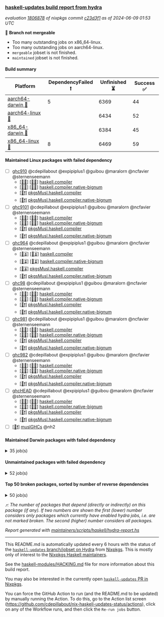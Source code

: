 ### [haskell-updates build report from hydra](https://hydra.nixos.org/jobset/nixpkgs/haskell-updates)
*evaluation [1806878](https://hydra.nixos.org/eval/1806878) of nixpkgs commit [c23d3f1](https://github.com/NixOS/nixpkgs/commits/c23d3f1daf8e505e011588fb7b194f7b036c6380) as of 2024-06-09 01:53 UTC*

🔴 **Branch not mergeable**
  * Too many outstanding jobs on x86_64-linux.
  * Too many outstanding jobs on aarch64-linux.
  * `mergeable` jobset is not finished.
  * `maintained` jobset is not finished.

#### Build summary

 | Platform | DependencyFailed ❗ | Unfinished ⏳ | Success ✅ | 
 | --- | --- | --- | --- | 
 | [aarch64-darwin 🍏](https://hydra.nixos.org/eval/1806878?filter=.aarch64-darwin) | 5 | 6369 | 44 | 
 | [aarch64-linux 📱](https://hydra.nixos.org/eval/1806878?filter=.aarch64-linux) |  | 6434 | 52 | 
 | [x86_64-darwin 🍎](https://hydra.nixos.org/eval/1806878?filter=.x86_64-darwin) |  | 6384 | 45 | 
 | [x86_64-linux 🐧](https://hydra.nixos.org/eval/1806878?filter=.x86_64-linux) | 8 | 6469 | 59 | 
#### Maintained Linux packages with failed dependency
- [ ] [ghc910](https://hydra.nixos.org/eval/1806878?filter=ghc910) @cdepillabout @expipiplus1 @guibou @maralorn @ncfavier @sternenseemann
  - [[📱✅]](https://hydra.nixos.org/build/261304099) [[🐧✅]](https://hydra.nixos.org/build/261283502) [haskell.compiler](https://hydra.nixos.org/eval/1806878?filter=haskell.compiler.ghc910)
  - [[📱✅]](https://hydra.nixos.org/build/261279295) [[🐧✅]](https://hydra.nixos.org/build/261291424) [haskell.compiler.native-bignum](https://hydra.nixos.org/eval/1806878?filter=haskell.compiler.native-bignum.ghc910)
  -  [[🐧❗]](https://hydra.nixos.org/build/261294179) [pkgsMusl.haskell.compiler](https://hydra.nixos.org/eval/1806878?filter=pkgsMusl.haskell.compiler.ghc910)
  -  [[🐧❗]](https://hydra.nixos.org/build/261298036) [pkgsMusl.haskell.compiler.native-bignum](https://hydra.nixos.org/eval/1806878?filter=pkgsMusl.haskell.compiler.native-bignum.ghc910)
- [ ] [ghc9101](https://hydra.nixos.org/eval/1806878?filter=ghc9101) @cdepillabout @expipiplus1 @guibou @maralorn @ncfavier @sternenseemann
  - [[📱✅]](https://hydra.nixos.org/build/261284226) [[🐧✅]](https://hydra.nixos.org/build/261292261) [haskell.compiler](https://hydra.nixos.org/eval/1806878?filter=haskell.compiler.ghc9101)
  - [[📱✅]](https://hydra.nixos.org/build/261278828) [[🐧✅]](https://hydra.nixos.org/build/261280616) [haskell.compiler.native-bignum](https://hydra.nixos.org/eval/1806878?filter=haskell.compiler.native-bignum.ghc9101)
  -  [[🐧❗]](https://hydra.nixos.org/build/261292886) [pkgsMusl.haskell.compiler](https://hydra.nixos.org/eval/1806878?filter=pkgsMusl.haskell.compiler.ghc9101)
  -  [[🐧❗]](https://hydra.nixos.org/build/261286270) [pkgsMusl.haskell.compiler.native-bignum](https://hydra.nixos.org/eval/1806878?filter=pkgsMusl.haskell.compiler.native-bignum.ghc9101)
- [ ] [ghc964](https://hydra.nixos.org/eval/1806878?filter=ghc964) @cdepillabout @expipiplus1 @guibou @maralorn @ncfavier @sternenseemann
  - [[📱⏳]](https://hydra.nixos.org/build/262522778) [[🐧⏳]](https://hydra.nixos.org/build/262518094) [haskell.compiler](https://hydra.nixos.org/eval/1806878?filter=haskell.compiler.ghc964)
  - [[📱⏳]](https://hydra.nixos.org/build/262529004) [[🐧⏳]](https://hydra.nixos.org/build/262522285) [haskell.compiler.native-bignum](https://hydra.nixos.org/eval/1806878?filter=haskell.compiler.native-bignum.ghc964)
  -  [[🐧⏳]](https://hydra.nixos.org/build/262515614) [pkgsMusl.haskell.compiler](https://hydra.nixos.org/eval/1806878?filter=pkgsMusl.haskell.compiler.ghc964)
  -  [[🐧❗]](https://hydra.nixos.org/build/262514663) [pkgsMusl.haskell.compiler.native-bignum](https://hydra.nixos.org/eval/1806878?filter=pkgsMusl.haskell.compiler.native-bignum.ghc964)
- [ ] [ghc98](https://hydra.nixos.org/eval/1806878?filter=ghc98) @cdepillabout @expipiplus1 @guibou @maralorn @ncfavier @sternenseemann
  - [[📱✅]](https://hydra.nixos.org/build/261293000) [[🐧✅]](https://hydra.nixos.org/build/261295448) [haskell.compiler](https://hydra.nixos.org/eval/1806878?filter=haskell.compiler.ghc98)
  - [[📱✅]](https://hydra.nixos.org/build/261294231) [[🐧✅]](https://hydra.nixos.org/build/261281043) [haskell.compiler.native-bignum](https://hydra.nixos.org/eval/1806878?filter=haskell.compiler.native-bignum.ghc98)
  -  [[🐧❗]](https://hydra.nixos.org/build/261302214) [pkgsMusl.haskell.compiler](https://hydra.nixos.org/eval/1806878?filter=pkgsMusl.haskell.compiler.ghc98)
  -  [[🐧❗]](https://hydra.nixos.org/build/261294859) [pkgsMusl.haskell.compiler.native-bignum](https://hydra.nixos.org/eval/1806878?filter=pkgsMusl.haskell.compiler.native-bignum.ghc98)
- [ ] [ghc981](https://hydra.nixos.org/eval/1806878?filter=ghc981) @cdepillabout @expipiplus1 @guibou @maralorn @ncfavier @sternenseemann
  - [[📱✅]](https://hydra.nixos.org/build/261304036) [[🐧✅]](https://hydra.nixos.org/build/261288329) [haskell.compiler](https://hydra.nixos.org/eval/1806878?filter=haskell.compiler.ghc981)
  - [[📱✅]](https://hydra.nixos.org/build/261297206) [[🐧✅]](https://hydra.nixos.org/build/261295313) [haskell.compiler.native-bignum](https://hydra.nixos.org/eval/1806878?filter=haskell.compiler.native-bignum.ghc981)
  -  [[🐧❗]](https://hydra.nixos.org/build/261278940) [pkgsMusl.haskell.compiler](https://hydra.nixos.org/eval/1806878?filter=pkgsMusl.haskell.compiler.ghc981)
  -  [[🐧❗]](https://hydra.nixos.org/build/261297507) [pkgsMusl.haskell.compiler.native-bignum](https://hydra.nixos.org/eval/1806878?filter=pkgsMusl.haskell.compiler.native-bignum.ghc981)
- [ ] [ghc982](https://hydra.nixos.org/eval/1806878?filter=ghc982) @cdepillabout @expipiplus1 @guibou @maralorn @ncfavier @sternenseemann
  - [[📱✅]](https://hydra.nixos.org/build/261286260) [[🐧✅]](https://hydra.nixos.org/build/261303623) [haskell.compiler](https://hydra.nixos.org/eval/1806878?filter=haskell.compiler.ghc982)
  - [[📱✅]](https://hydra.nixos.org/build/261304486) [[🐧✅]](https://hydra.nixos.org/build/261304618) [haskell.compiler.native-bignum](https://hydra.nixos.org/eval/1806878?filter=haskell.compiler.native-bignum.ghc982)
  -  [[🐧❗]](https://hydra.nixos.org/build/261282026) [pkgsMusl.haskell.compiler](https://hydra.nixos.org/eval/1806878?filter=pkgsMusl.haskell.compiler.ghc982)
  -  [[🐧❗]](https://hydra.nixos.org/build/261301962) [pkgsMusl.haskell.compiler.native-bignum](https://hydra.nixos.org/eval/1806878?filter=pkgsMusl.haskell.compiler.native-bignum.ghc982)
- [ ] [ghcHEAD](https://hydra.nixos.org/eval/1806878?filter=ghcHEAD) @cdepillabout @expipiplus1 @guibou @maralorn @ncfavier @sternenseemann
  - [[📱✅]](https://hydra.nixos.org/build/261290889) [[🐧✅]](https://hydra.nixos.org/build/261278045) [haskell.compiler](https://hydra.nixos.org/eval/1806878?filter=haskell.compiler.ghcHEAD)
  - [[📱✅]](https://hydra.nixos.org/build/261298930) [[🐧✅]](https://hydra.nixos.org/build/261286657) [haskell.compiler.native-bignum](https://hydra.nixos.org/eval/1806878?filter=haskell.compiler.native-bignum.ghcHEAD)
  -  [[🐧❗]](https://hydra.nixos.org/build/261287828) [pkgsMusl.haskell.compiler](https://hydra.nixos.org/eval/1806878?filter=pkgsMusl.haskell.compiler.ghcHEAD)
  -  [[🐧❗]](https://hydra.nixos.org/build/261296544) [pkgsMusl.haskell.compiler.native-bignum](https://hydra.nixos.org/eval/1806878?filter=pkgsMusl.haskell.compiler.native-bignum.ghcHEAD)
- [ ] [[🐧❗]](https://hydra.nixos.org/build/261289626) [muslGHCs](https://hydra.nixos.org/eval/1806878?filter=muslGHCs) @nh2
#### Maintained Darwin packages with failed dependency
<details><summary>35 job(s) </summary>

- [ ] [cabal2nix](https://hydra.nixos.org/eval/1806878?filter=cabal2nix) @sternenseemann
  - [[🍏⏳]](https://hydra.nixos.org/build/262518715) [[🍎⏳]](https://hydra.nixos.org/build/262523172) [toplevel](https://hydra.nixos.org/eval/1806878?filter=cabal2nix)
  - [[🍏✅]](https://hydra.nixos.org/build/262389926) [[🍎✅]](https://hydra.nixos.org/build/262301085) [haskell.packages.ghc8107](https://hydra.nixos.org/eval/1806878?filter=haskell.packages.ghc8107.cabal2nix)
  - [[🍏❗]](https://hydra.nixos.org/build/262389863) [[🍎✅]](https://hydra.nixos.org/build/262301641) [haskell.packages.ghc902](https://hydra.nixos.org/eval/1806878?filter=haskell.packages.ghc902.cabal2nix)
  - [[🍏✅]](https://hydra.nixos.org/build/262389852) [[🍎✅]](https://hydra.nixos.org/build/262301049) [haskell.packages.ghc925](https://hydra.nixos.org/eval/1806878?filter=haskell.packages.ghc925.cabal2nix)
  - [[🍏✅]](https://hydra.nixos.org/build/262389879) [[🍎✅]](https://hydra.nixos.org/build/262301667) [haskell.packages.ghc926](https://hydra.nixos.org/eval/1806878?filter=haskell.packages.ghc926.cabal2nix)
  - [[🍏✅]](https://hydra.nixos.org/build/262389904) [[🍎✅]](https://hydra.nixos.org/build/262300894) [haskell.packages.ghc927](https://hydra.nixos.org/eval/1806878?filter=haskell.packages.ghc927.cabal2nix)
  - [[🍏✅]](https://hydra.nixos.org/build/262389931) [[🍎✅]](https://hydra.nixos.org/build/262301772) [haskell.packages.ghc928](https://hydra.nixos.org/eval/1806878?filter=haskell.packages.ghc928.cabal2nix)
  - [[🍏✅]](https://hydra.nixos.org/build/262389864) [[🍎✅]](https://hydra.nixos.org/build/262300841) [haskell.packages.ghc945](https://hydra.nixos.org/eval/1806878?filter=haskell.packages.ghc945.cabal2nix)
  - [[🍏✅]](https://hydra.nixos.org/build/262389894) [[🍎✅]](https://hydra.nixos.org/build/262301683) [haskell.packages.ghc946](https://hydra.nixos.org/eval/1806878?filter=haskell.packages.ghc946.cabal2nix)
  - [[🍏✅]](https://hydra.nixos.org/build/262389924) [[🍎✅]](https://hydra.nixos.org/build/262301092) [haskell.packages.ghc947](https://hydra.nixos.org/eval/1806878?filter=haskell.packages.ghc947.cabal2nix)
  - [[🍏✅]](https://hydra.nixos.org/build/262389936) [[🍎✅]](https://hydra.nixos.org/build/262301291) [haskell.packages.ghc948](https://hydra.nixos.org/eval/1806878?filter=haskell.packages.ghc948.cabal2nix)
  - [[🍏⏳]](https://hydra.nixos.org/build/262508486) [[🍎⏳]](https://hydra.nixos.org/build/262505222) [haskell.packages.ghc963](https://hydra.nixos.org/eval/1806878?filter=haskell.packages.ghc963.cabal2nix)
  - [[🍏⏳]](https://hydra.nixos.org/build/262508860) [[🍎⏳]](https://hydra.nixos.org/build/262511389) [haskell.packages.ghc964](https://hydra.nixos.org/eval/1806878?filter=haskell.packages.ghc964.cabal2nix)
  - [[🍏⏳]](https://hydra.nixos.org/build/262520529) [[🍎⏳]](https://hydra.nixos.org/build/262508252) [haskell.packages.ghc965](https://hydra.nixos.org/eval/1806878?filter=haskell.packages.ghc965.cabal2nix)
  - [[🍏⏳]](https://hydra.nixos.org/build/262508453) [[🍎⏳]](https://hydra.nixos.org/build/262525247) [haskell.packages.ghc981](https://hydra.nixos.org/eval/1806878?filter=haskell.packages.ghc981.cabal2nix)
  - [[🍏⏳]](https://hydra.nixos.org/build/262516560) [[🍎⏳]](https://hydra.nixos.org/build/262519558) [haskell.packages.ghc982](https://hydra.nixos.org/eval/1806878?filter=haskell.packages.ghc982.cabal2nix)
  - [[🍏⏳]](https://hydra.nixos.org/build/262520315) [[🍎⏳]](https://hydra.nixos.org/build/262517000) [haskellPackages](https://hydra.nixos.org/eval/1806878?filter=haskellPackages.cabal2nix)
- [ ] [weeder](https://hydra.nixos.org/eval/1806878?filter=weeder) @maralorn
  - [[🍏✅]](https://hydra.nixos.org/build/262300815) [[🍎✅]](https://hydra.nixos.org/build/262300727) [haskell.packages.ghc8107](https://hydra.nixos.org/eval/1806878?filter=haskell.packages.ghc8107.weeder)
  - [[🍏❗]](https://hydra.nixos.org/build/262302009) [[🍎✅]](https://hydra.nixos.org/build/262300839) [haskell.packages.ghc902](https://hydra.nixos.org/eval/1806878?filter=haskell.packages.ghc902.weeder)
  - [[🍏✅]](https://hydra.nixos.org/build/262301071) [[🍎✅]](https://hydra.nixos.org/build/262301212) [haskell.packages.ghc925](https://hydra.nixos.org/eval/1806878?filter=haskell.packages.ghc925.weeder)
  - [[🍏✅]](https://hydra.nixos.org/build/262301693) [[🍎✅]](https://hydra.nixos.org/build/262300937) [haskell.packages.ghc926](https://hydra.nixos.org/eval/1806878?filter=haskell.packages.ghc926.weeder)
  - [[🍏✅]](https://hydra.nixos.org/build/262300865) [[🍎✅]](https://hydra.nixos.org/build/262300669) [haskell.packages.ghc927](https://hydra.nixos.org/eval/1806878?filter=haskell.packages.ghc927.weeder)
  - [[🍏✅]](https://hydra.nixos.org/build/262300836) [[🍎✅]](https://hydra.nixos.org/build/262301689) [haskell.packages.ghc928](https://hydra.nixos.org/eval/1806878?filter=haskell.packages.ghc928.weeder)
  - [[🍏✅]](https://hydra.nixos.org/build/261278462) [[🍎✅]](https://hydra.nixos.org/build/261303651) [haskell.packages.ghc945](https://hydra.nixos.org/eval/1806878?filter=haskell.packages.ghc945.weeder)
  - [[🍏✅]](https://hydra.nixos.org/build/261290118) [[🍎✅]](https://hydra.nixos.org/build/261295794) [haskell.packages.ghc946](https://hydra.nixos.org/eval/1806878?filter=haskell.packages.ghc946.weeder)
  - [[🍏✅]](https://hydra.nixos.org/build/261303881) [[🍎✅]](https://hydra.nixos.org/build/261304538) [haskell.packages.ghc947](https://hydra.nixos.org/eval/1806878?filter=haskell.packages.ghc947.weeder)
  - [[🍏✅]](https://hydra.nixos.org/build/261295910) [[🍎✅]](https://hydra.nixos.org/build/261291464) [haskell.packages.ghc948](https://hydra.nixos.org/eval/1806878?filter=haskell.packages.ghc948.weeder)
  - [[🍏⏳]](https://hydra.nixos.org/build/262523455) [[🍎⏳]](https://hydra.nixos.org/build/262508597) [haskell.packages.ghc963](https://hydra.nixos.org/eval/1806878?filter=haskell.packages.ghc963.weeder)
  - [[🍏⏳]](https://hydra.nixos.org/build/262508489) [[🍎⏳]](https://hydra.nixos.org/build/262525486) [haskell.packages.ghc964](https://hydra.nixos.org/eval/1806878?filter=haskell.packages.ghc964.weeder)
  - [[🍏⏳]](https://hydra.nixos.org/build/262521579) [[🍎⏳]](https://hydra.nixos.org/build/262520208) [haskell.packages.ghc965](https://hydra.nixos.org/eval/1806878?filter=haskell.packages.ghc965.weeder)
  - [[🍏⏳]](https://hydra.nixos.org/build/262525907) [[🍎⏳]](https://hydra.nixos.org/build/262516608) [haskell.packages.ghc981](https://hydra.nixos.org/eval/1806878?filter=haskell.packages.ghc981.weeder)
  - [[🍏⏳]](https://hydra.nixos.org/build/262510023) [[🍎⏳]](https://hydra.nixos.org/build/262529651) [haskell.packages.ghc982](https://hydra.nixos.org/eval/1806878?filter=haskell.packages.ghc982.weeder)
  - [[🍏⏳]](https://hydra.nixos.org/build/262518128) [[🍎⏳]](https://hydra.nixos.org/build/262507490) [haskellPackages](https://hydra.nixos.org/eval/1806878?filter=haskellPackages.weeder)
</details>

#### Unmaintained packages with failed dependency
<details><summary>52 job(s) </summary>

- [ ] [hpack](https://hydra.nixos.org/eval/1806878?filter=hpack)  ⤴️ 3 | 15
  - [[🍏⏳]](https://hydra.nixos.org/build/262514235) [[📱⏳]](https://hydra.nixos.org/build/262525571) [[🍎⏳]](https://hydra.nixos.org/build/262519594) [[🐧⏳]](https://hydra.nixos.org/build/262511257) [toplevel](https://hydra.nixos.org/eval/1806878?filter=hpack)
  - [[🍏✅]](https://hydra.nixos.org/build/262302038) [[📱✅]](https://hydra.nixos.org/build/261302313) [[🍎✅]](https://hydra.nixos.org/build/262301418) [[🐧✅]](https://hydra.nixos.org/build/261281329) [haskell.packages.ghc8107](https://hydra.nixos.org/eval/1806878?filter=haskell.packages.ghc8107.hpack)
  - [[🍏❗]](https://hydra.nixos.org/build/262301239) [[📱✅]](https://hydra.nixos.org/build/261302047) [[🍎✅]](https://hydra.nixos.org/build/262301872) [[🐧✅]](https://hydra.nixos.org/build/261292100) [haskell.packages.ghc902](https://hydra.nixos.org/eval/1806878?filter=haskell.packages.ghc902.hpack)
  - [[🍏✅]](https://hydra.nixos.org/build/262301527) [[📱✅]](https://hydra.nixos.org/build/261285735) [[🍎✅]](https://hydra.nixos.org/build/262301750) [[🐧✅]](https://hydra.nixos.org/build/261289324) [haskell.packages.ghc925](https://hydra.nixos.org/eval/1806878?filter=haskell.packages.ghc925.hpack)
  - [[🍏✅]](https://hydra.nixos.org/build/262301731) [[📱✅]](https://hydra.nixos.org/build/261278563) [[🍎✅]](https://hydra.nixos.org/build/262301148) [[🐧✅]](https://hydra.nixos.org/build/261301559) [haskell.packages.ghc926](https://hydra.nixos.org/eval/1806878?filter=haskell.packages.ghc926.hpack)
  - [[🍏✅]](https://hydra.nixos.org/build/262301784) [[📱✅]](https://hydra.nixos.org/build/261287060) [[🍎✅]](https://hydra.nixos.org/build/262300957) [[🐧✅]](https://hydra.nixos.org/build/261279055) [haskell.packages.ghc927](https://hydra.nixos.org/eval/1806878?filter=haskell.packages.ghc927.hpack)
  - [[🍏✅]](https://hydra.nixos.org/build/262301268) [[📱✅]](https://hydra.nixos.org/build/261291472) [[🍎✅]](https://hydra.nixos.org/build/262300763) [[🐧✅]](https://hydra.nixos.org/build/261278806) [haskell.packages.ghc928](https://hydra.nixos.org/eval/1806878?filter=haskell.packages.ghc928.hpack)
  - [[🍏✅]](https://hydra.nixos.org/build/262301133) [[📱✅]](https://hydra.nixos.org/build/261295817) [[🍎✅]](https://hydra.nixos.org/build/262301646) [[🐧✅]](https://hydra.nixos.org/build/261286126) [haskell.packages.ghc945](https://hydra.nixos.org/eval/1806878?filter=haskell.packages.ghc945.hpack)
  - [[🍏✅]](https://hydra.nixos.org/build/262300905) [[📱✅]](https://hydra.nixos.org/build/261290881) [[🍎✅]](https://hydra.nixos.org/build/262301048) [[🐧✅]](https://hydra.nixos.org/build/261287605) [haskell.packages.ghc946](https://hydra.nixos.org/eval/1806878?filter=haskell.packages.ghc946.hpack)
  - [[🍏✅]](https://hydra.nixos.org/build/262301073) [[📱✅]](https://hydra.nixos.org/build/261279772) [[🍎✅]](https://hydra.nixos.org/build/262301399) [[🐧✅]](https://hydra.nixos.org/build/261281005) [haskell.packages.ghc947](https://hydra.nixos.org/eval/1806878?filter=haskell.packages.ghc947.hpack)
  - [[🍏✅]](https://hydra.nixos.org/build/262301384) [[📱✅]](https://hydra.nixos.org/build/261301865) [[🍎✅]](https://hydra.nixos.org/build/262301416) [[🐧✅]](https://hydra.nixos.org/build/261296599) [haskell.packages.ghc948](https://hydra.nixos.org/eval/1806878?filter=haskell.packages.ghc948.hpack)
  - [[🍏⏳]](https://hydra.nixos.org/build/262520286) [[📱⏳]](https://hydra.nixos.org/build/262521588) [[🍎⏳]](https://hydra.nixos.org/build/262513148) [[🐧⏳]](https://hydra.nixos.org/build/262515827) [haskell.packages.ghc963](https://hydra.nixos.org/eval/1806878?filter=haskell.packages.ghc963.hpack)
  - [[🍏⏳]](https://hydra.nixos.org/build/262521630) [[📱⏳]](https://hydra.nixos.org/build/262523064) [[🍎⏳]](https://hydra.nixos.org/build/262522076) [[🐧⏳]](https://hydra.nixos.org/build/262515812) [haskell.packages.ghc964](https://hydra.nixos.org/eval/1806878?filter=haskell.packages.ghc964.hpack)
  - [[🍏⏳]](https://hydra.nixos.org/build/262526689) [[📱⏳]](https://hydra.nixos.org/build/262517366) [[🍎⏳]](https://hydra.nixos.org/build/262510104) [[🐧⏳]](https://hydra.nixos.org/build/262514705) [haskell.packages.ghc965](https://hydra.nixos.org/eval/1806878?filter=haskell.packages.ghc965.hpack)
  - [[🍏⏳]](https://hydra.nixos.org/build/262530207) [[📱✅]](https://hydra.nixos.org/build/262267257) [[🍎⏳]](https://hydra.nixos.org/build/262522431) [[🐧✅]](https://hydra.nixos.org/build/262267218) [haskell.packages.ghc981](https://hydra.nixos.org/eval/1806878?filter=haskell.packages.ghc981.hpack)
  - [[🍏⏳]](https://hydra.nixos.org/build/262507875) [[📱✅]](https://hydra.nixos.org/build/262267275) [[🍎⏳]](https://hydra.nixos.org/build/262523475) [[🐧✅]](https://hydra.nixos.org/build/262267253) [haskell.packages.ghc982](https://hydra.nixos.org/eval/1806878?filter=haskell.packages.ghc982.hpack)
  - [[🍏⏳]](https://hydra.nixos.org/build/262517317) [[📱⏳]](https://hydra.nixos.org/build/262517894) [[🍎⏳]](https://hydra.nixos.org/build/262511303) [[🐧⏳]](https://hydra.nixos.org/build/262508077) [haskellPackages](https://hydra.nixos.org/eval/1806878?filter=haskellPackages.hpack)
- [ ] [hoogle](https://hydra.nixos.org/eval/1806878?filter=hoogle)  ⤴️ 1 | 5
  - [[🍏✅]](https://hydra.nixos.org/build/262300827) [[📱✅]](https://hydra.nixos.org/build/261297246) [[🍎✅]](https://hydra.nixos.org/build/262301552) [[🐧✅]](https://hydra.nixos.org/build/261294260) [haskell.packages.ghc8107](https://hydra.nixos.org/eval/1806878?filter=haskell.packages.ghc8107.hoogle)
  - [[🍏❗]](https://hydra.nixos.org/build/262300713) [[📱✅]](https://hydra.nixos.org/build/261283688) [[🍎✅]](https://hydra.nixos.org/build/262301064) [[🐧✅]](https://hydra.nixos.org/build/261298616) [haskell.packages.ghc902](https://hydra.nixos.org/eval/1806878?filter=haskell.packages.ghc902.hoogle)
  - [[🍏✅]](https://hydra.nixos.org/build/262302021) [[📱✅]](https://hydra.nixos.org/build/261280103) [[🍎✅]](https://hydra.nixos.org/build/262301890) [[🐧✅]](https://hydra.nixos.org/build/261285784) [haskell.packages.ghc925](https://hydra.nixos.org/eval/1806878?filter=haskell.packages.ghc925.hoogle)
  - [[🍏✅]](https://hydra.nixos.org/build/262301838) [[📱✅]](https://hydra.nixos.org/build/261283792) [[🍎✅]](https://hydra.nixos.org/build/262300992) [[🐧✅]](https://hydra.nixos.org/build/261284928) [haskell.packages.ghc926](https://hydra.nixos.org/eval/1806878?filter=haskell.packages.ghc926.hoogle)
  - [[🍏✅]](https://hydra.nixos.org/build/262301629) [[📱✅]](https://hydra.nixos.org/build/261303951) [[🍎✅]](https://hydra.nixos.org/build/262301840) [[🐧✅]](https://hydra.nixos.org/build/261299456) [haskell.packages.ghc927](https://hydra.nixos.org/eval/1806878?filter=haskell.packages.ghc927.hoogle)
  - [[🍏✅]](https://hydra.nixos.org/build/262302044) [[📱✅]](https://hydra.nixos.org/build/261302184) [[🍎✅]](https://hydra.nixos.org/build/262301992) [[🐧✅]](https://hydra.nixos.org/build/261303796) [haskell.packages.ghc928](https://hydra.nixos.org/eval/1806878?filter=haskell.packages.ghc928.hoogle)
  - [[🍏✅]](https://hydra.nixos.org/build/262301387) [[📱✅]](https://hydra.nixos.org/build/261298523) [[🍎✅]](https://hydra.nixos.org/build/262300750) [[🐧✅]](https://hydra.nixos.org/build/261301409) [haskell.packages.ghc945](https://hydra.nixos.org/eval/1806878?filter=haskell.packages.ghc945.hoogle)
  - [[🍏✅]](https://hydra.nixos.org/build/262300693) [[📱⏳]](https://hydra.nixos.org/build/261291570) [[🍎✅]](https://hydra.nixos.org/build/262301606) [[🐧✅]](https://hydra.nixos.org/build/261289016) [haskell.packages.ghc946](https://hydra.nixos.org/eval/1806878?filter=haskell.packages.ghc946.hoogle)
  - [[🍏✅]](https://hydra.nixos.org/build/262300965) [[📱✅]](https://hydra.nixos.org/build/261284588) [[🍎✅]](https://hydra.nixos.org/build/262300637) [[🐧✅]](https://hydra.nixos.org/build/261281188) [haskell.packages.ghc947](https://hydra.nixos.org/eval/1806878?filter=haskell.packages.ghc947.hoogle)
  - [[🍏✅]](https://hydra.nixos.org/build/262301907) [[📱✅]](https://hydra.nixos.org/build/261289639) [[🍎✅]](https://hydra.nixos.org/build/262300945) [[🐧✅]](https://hydra.nixos.org/build/261287382) [haskell.packages.ghc948](https://hydra.nixos.org/eval/1806878?filter=haskell.packages.ghc948.hoogle)
  - [[🍏⏳]](https://hydra.nixos.org/build/262505880) [[📱⏳]](https://hydra.nixos.org/build/262518150) [[🍎⏳]](https://hydra.nixos.org/build/262525341) [[🐧⏳]](https://hydra.nixos.org/build/262511171) [haskell.packages.ghc963](https://hydra.nixos.org/eval/1806878?filter=haskell.packages.ghc963.hoogle)
  - [[🍏⏳]](https://hydra.nixos.org/build/262511716) [[📱⏳]](https://hydra.nixos.org/build/262507608) [[🍎⏳]](https://hydra.nixos.org/build/262509982) [[🐧⏳]](https://hydra.nixos.org/build/262514166) [haskell.packages.ghc964](https://hydra.nixos.org/eval/1806878?filter=haskell.packages.ghc964.hoogle)
  - [[🍏⏳]](https://hydra.nixos.org/build/262519525) [[📱⏳]](https://hydra.nixos.org/build/262509018) [[🍎⏳]](https://hydra.nixos.org/build/262528636) [[🐧⏳]](https://hydra.nixos.org/build/262507988) [haskell.packages.ghc965](https://hydra.nixos.org/eval/1806878?filter=haskell.packages.ghc965.hoogle)
  - [[🍏⏳]](https://hydra.nixos.org/build/262508352) [[📱✅]](https://hydra.nixos.org/build/262267216) [[🍎⏳]](https://hydra.nixos.org/build/262523870) [[🐧✅]](https://hydra.nixos.org/build/262267267) [haskell.packages.ghc981](https://hydra.nixos.org/eval/1806878?filter=haskell.packages.ghc981.hoogle)
  - [[🍏⏳]](https://hydra.nixos.org/build/262510324) [[📱✅]](https://hydra.nixos.org/build/262267226) [[🍎⏳]](https://hydra.nixos.org/build/262523054) [[🐧✅]](https://hydra.nixos.org/build/262267217) [haskell.packages.ghc982](https://hydra.nixos.org/eval/1806878?filter=haskell.packages.ghc982.hoogle)
  - [[🍏⏳]](https://hydra.nixos.org/build/262505547) [[📱⏳]](https://hydra.nixos.org/build/262529781) [[🍎⏳]](https://hydra.nixos.org/build/262530117) [[🐧⏳]](https://hydra.nixos.org/build/262519098) [haskellPackages](https://hydra.nixos.org/eval/1806878?filter=haskellPackages.hoogle)
- [ ] [cabal2nix-unstable](https://hydra.nixos.org/eval/1806878?filter=cabal2nix-unstable) 
  - [[🍏✅]](https://hydra.nixos.org/build/262389881) [[📱✅]](https://hydra.nixos.org/build/262389913) [[🍎✅]](https://hydra.nixos.org/build/262389897) [[🐧✅]](https://hydra.nixos.org/build/262389874) [haskell.packages.ghc8107](https://hydra.nixos.org/eval/1806878?filter=haskell.packages.ghc8107.cabal2nix-unstable)
  - [[🍏❗]](https://hydra.nixos.org/build/262389856) [[📱✅]](https://hydra.nixos.org/build/262389910) [[🍎✅]](https://hydra.nixos.org/build/262389915) [[🐧✅]](https://hydra.nixos.org/build/262389893) [haskell.packages.ghc902](https://hydra.nixos.org/eval/1806878?filter=haskell.packages.ghc902.cabal2nix-unstable)
  - [[🍏✅]](https://hydra.nixos.org/build/262389918) [[📱✅]](https://hydra.nixos.org/build/262389907) [[🍎✅]](https://hydra.nixos.org/build/262389855) [[🐧✅]](https://hydra.nixos.org/build/262389909) [haskell.packages.ghc925](https://hydra.nixos.org/eval/1806878?filter=haskell.packages.ghc925.cabal2nix-unstable)
  - [[🍏✅]](https://hydra.nixos.org/build/262389917) [[📱✅]](https://hydra.nixos.org/build/262389930) [[🍎✅]](https://hydra.nixos.org/build/262389883) [[🐧✅]](https://hydra.nixos.org/build/262389869) [haskell.packages.ghc926](https://hydra.nixos.org/eval/1806878?filter=haskell.packages.ghc926.cabal2nix-unstable)
  - [[🍏✅]](https://hydra.nixos.org/build/262389914) [[📱✅]](https://hydra.nixos.org/build/262389889) [[🍎✅]](https://hydra.nixos.org/build/262389875) [[🐧✅]](https://hydra.nixos.org/build/262389935) [haskell.packages.ghc927](https://hydra.nixos.org/eval/1806878?filter=haskell.packages.ghc927.cabal2nix-unstable)
  - [[🍏✅]](https://hydra.nixos.org/build/262389857) [[📱✅]](https://hydra.nixos.org/build/262389884) [[🍎✅]](https://hydra.nixos.org/build/262389854) [[🐧✅]](https://hydra.nixos.org/build/262389878) [haskell.packages.ghc928](https://hydra.nixos.org/eval/1806878?filter=haskell.packages.ghc928.cabal2nix-unstable)
  - [[🍏✅]](https://hydra.nixos.org/build/262389890) [[📱✅]](https://hydra.nixos.org/build/262389932) [[🍎✅]](https://hydra.nixos.org/build/262389934) [[🐧✅]](https://hydra.nixos.org/build/262389851) [haskell.packages.ghc945](https://hydra.nixos.org/eval/1806878?filter=haskell.packages.ghc945.cabal2nix-unstable)
  - [[🍏✅]](https://hydra.nixos.org/build/262389896) [[📱✅]](https://hydra.nixos.org/build/262389858) [[🍎✅]](https://hydra.nixos.org/build/262389921) [[🐧✅]](https://hydra.nixos.org/build/262389903) [haskell.packages.ghc946](https://hydra.nixos.org/eval/1806878?filter=haskell.packages.ghc946.cabal2nix-unstable)
  - [[🍏✅]](https://hydra.nixos.org/build/262389873) [[📱✅]](https://hydra.nixos.org/build/262389853) [[🍎✅]](https://hydra.nixos.org/build/262389868) [[🐧✅]](https://hydra.nixos.org/build/262389888) [haskell.packages.ghc947](https://hydra.nixos.org/eval/1806878?filter=haskell.packages.ghc947.cabal2nix-unstable)
  - [[🍏✅]](https://hydra.nixos.org/build/262389886) [[📱✅]](https://hydra.nixos.org/build/262389908) [[🍎✅]](https://hydra.nixos.org/build/262389899) [[🐧✅]](https://hydra.nixos.org/build/262389898) [haskell.packages.ghc948](https://hydra.nixos.org/eval/1806878?filter=haskell.packages.ghc948.cabal2nix-unstable)
  - [[🍏⏳]](https://hydra.nixos.org/build/262518190) [[📱⏳]](https://hydra.nixos.org/build/262524077) [[🍎⏳]](https://hydra.nixos.org/build/262508397) [[🐧⏳]](https://hydra.nixos.org/build/262518333) [haskell.packages.ghc963](https://hydra.nixos.org/eval/1806878?filter=haskell.packages.ghc963.cabal2nix-unstable)
  - [[🍏⏳]](https://hydra.nixos.org/build/262525084) [[📱⏳]](https://hydra.nixos.org/build/262529130) [[🍎⏳]](https://hydra.nixos.org/build/262530000) [[🐧⏳]](https://hydra.nixos.org/build/262530224) [haskell.packages.ghc964](https://hydra.nixos.org/eval/1806878?filter=haskell.packages.ghc964.cabal2nix-unstable)
  - [[🍏⏳]](https://hydra.nixos.org/build/262505919) [[📱⏳]](https://hydra.nixos.org/build/262525525) [[🍎⏳]](https://hydra.nixos.org/build/262509160) [[🐧⏳]](https://hydra.nixos.org/build/262514782) [haskell.packages.ghc965](https://hydra.nixos.org/eval/1806878?filter=haskell.packages.ghc965.cabal2nix-unstable)
  - [[🍏⏳]](https://hydra.nixos.org/build/262525792) [[📱✅]](https://hydra.nixos.org/build/262389859) [[🍎⏳]](https://hydra.nixos.org/build/262516791) [[🐧✅]](https://hydra.nixos.org/build/262389912) [haskell.packages.ghc981](https://hydra.nixos.org/eval/1806878?filter=haskell.packages.ghc981.cabal2nix-unstable)
  - [[🍏⏳]](https://hydra.nixos.org/build/262526036) [[📱✅]](https://hydra.nixos.org/build/262389911) [[🍎⏳]](https://hydra.nixos.org/build/262513382) [[🐧✅]](https://hydra.nixos.org/build/262389860) [haskell.packages.ghc982](https://hydra.nixos.org/eval/1806878?filter=haskell.packages.ghc982.cabal2nix-unstable)
  - [[🍏⏳]](https://hydra.nixos.org/build/262510664) [[📱⏳]](https://hydra.nixos.org/build/262510761) [[🍎⏳]](https://hydra.nixos.org/build/262527332) [[🐧⏳]](https://hydra.nixos.org/build/262517736) [haskellPackages](https://hydra.nixos.org/eval/1806878?filter=haskellPackages.cabal2nix-unstable)
</details>

#### Top 50 broken packages, sorted by number of reverse dependencies
<details><summary>50 job(s) </summary>

[gogol-core](https://packdeps.haskellers.com/reverse/gogol-core) ⤴️ 184  
[haskell98](https://packdeps.haskellers.com/reverse/haskell98) ⤴️ 152  
[failure](https://packdeps.haskellers.com/reverse/failure) ⤴️ 72  
[connection](https://packdeps.haskellers.com/reverse/connection) ⤴️ 56  
[enumerator](https://packdeps.haskellers.com/reverse/enumerator) ⤴️ 56  
[util](https://packdeps.haskellers.com/reverse/util) ⤴️ 49  
[derive](https://packdeps.haskellers.com/reverse/derive) ⤴️ 48  
[system-fileio](https://packdeps.haskellers.com/reverse/system-fileio) ⤴️ 45  
[web-routes](https://packdeps.haskellers.com/reverse/web-routes) ⤴️ 43  
[accelerate](https://packdeps.haskellers.com/reverse/accelerate) ⤴️ 42  
[syb-with-class](https://packdeps.haskellers.com/reverse/syb-with-class) ⤴️ 42  
[MonadCatchIO-transformers](https://packdeps.haskellers.com/reverse/MonadCatchIO-transformers) ⤴️ 41  
[TypeCompose](https://packdeps.haskellers.com/reverse/TypeCompose) ⤴️ 41  
[singletons-base](https://packdeps.haskellers.com/reverse/singletons-base) ⤴️ 41  
[PrimitiveArray](https://packdeps.haskellers.com/reverse/PrimitiveArray) ⤴️ 35  
[crypto-random](https://packdeps.haskellers.com/reverse/crypto-random) ⤴️ 35  
[rank1dynamic](https://packdeps.haskellers.com/reverse/rank1dynamic) ⤴️ 33  
[dual](https://packdeps.haskellers.com/reverse/dual) ⤴️ 32  
[hsp](https://packdeps.haskellers.com/reverse/hsp) ⤴️ 32  
[distributed-static](https://packdeps.haskellers.com/reverse/distributed-static) ⤴️ 31  
[language-ecmascript](https://packdeps.haskellers.com/reverse/language-ecmascript) ⤴️ 31  
[distributed-process](https://packdeps.haskellers.com/reverse/distributed-process) ⤴️ 30  
[iteratee](https://packdeps.haskellers.com/reverse/iteratee) ⤴️ 29  
[polysemy-time](https://packdeps.haskellers.com/reverse/polysemy-time) ⤴️ 29  
[composite-base](https://packdeps.haskellers.com/reverse/composite-base) ⤴️ 28  
[polysemy-resume](https://packdeps.haskellers.com/reverse/polysemy-resume) ⤴️ 28  
[polysemy-conc](https://packdeps.haskellers.com/reverse/polysemy-conc) ⤴️ 27  
[regexpr](https://packdeps.haskellers.com/reverse/regexpr) ⤴️ 26  
[crypto-numbers](https://packdeps.haskellers.com/reverse/crypto-numbers) ⤴️ 25  
[either-unwrap](https://packdeps.haskellers.com/reverse/either-unwrap) ⤴️ 25  
[polysemy-log](https://packdeps.haskellers.com/reverse/polysemy-log) ⤴️ 25  
[HList](https://packdeps.haskellers.com/reverse/HList) ⤴️ 24  
[web-routes-th](https://packdeps.haskellers.com/reverse/web-routes-th) ⤴️ 24  
[Crypto](https://packdeps.haskellers.com/reverse/Crypto) ⤴️ 22  
[crypto-pubkey](https://packdeps.haskellers.com/reverse/crypto-pubkey) ⤴️ 22  
[haskelldb](https://packdeps.haskellers.com/reverse/haskelldb) ⤴️ 22  
[wxdirect](https://packdeps.haskellers.com/reverse/wxdirect) ⤴️ 22  
[BiobaseTypes](https://packdeps.haskellers.com/reverse/BiobaseTypes) ⤴️ 21  
[alg](https://packdeps.haskellers.com/reverse/alg) ⤴️ 21  
[mmsyn2](https://packdeps.haskellers.com/reverse/mmsyn2) ⤴️ 21  
[userid](https://packdeps.haskellers.com/reverse/userid) ⤴️ 21  
[wxc](https://packdeps.haskellers.com/reverse/wxc) ⤴️ 21  
[biocore](https://packdeps.haskellers.com/reverse/biocore) ⤴️ 20  
[reform](https://packdeps.haskellers.com/reverse/reform) ⤴️ 20  
[wxcore](https://packdeps.haskellers.com/reverse/wxcore) ⤴️ 20  
[attoparsec-enumerator](https://packdeps.haskellers.com/reverse/attoparsec-enumerator) ⤴️ 19  
[bytestring-show](https://packdeps.haskellers.com/reverse/bytestring-show) ⤴️ 19  
[cprng-aes](https://packdeps.haskellers.com/reverse/cprng-aes) ⤴️ 19  
[fay](https://packdeps.haskellers.com/reverse/fay) ⤴️ 19  
[harp](https://packdeps.haskellers.com/reverse/harp) ⤴️ 19  
</details>


*⤴️: The number of packages that depend (directly or indirectly) on this package (if any). If two numbers are shown the first (lower) number considers only packages which currently have enabled hydra jobs, i.e. are not marked broken. The second (higher) number considers all packages.*

*Report generated with [maintainers/scripts/haskell/hydra-report.hs](https://github.com/NixOS/nixpkgs/blob/haskell-updates/maintainers/scripts/haskell/hydra-report.hs)*


----------------------------------------------------------------------

This README.md is automatically updated every 6 hours with the status of the
[`haskell-updates` branch/jobset on Hydra](https://hydra.nixos.org/jobset/nixpkgs/haskell-updates)
from [Nixpkgs](https://github.com/NixOS/nixpkgs).  This is mostly only of
interest to the [Nixpkgs Haskell maintainers](https://github.com/orgs/NixOS/teams/haskell).

See the
[haskell-modules/HACKING.md](https://github.com/NixOS/nixpkgs/blob/haskell-updates/pkgs/development/haskell-modules/HACKING.md)
file for more information about this build report.

You may also be interested in the currently open
[`haskell-updates` PR in Nixpkgs](https://github.com/nixos/nixpkgs/pulls?q=is%3Apr+is%3Aopen+head%3Ahaskell-updates).

You can force the GitHub Action to run (and the README.md to be updated) by
manually running the Action.  To do this, go to the Action list screen
(https://github.com/cdepillabout/nix-haskell-updates-status/actions),
click on any of the Workflow runs, and then click the `Re-run jobs` button.

